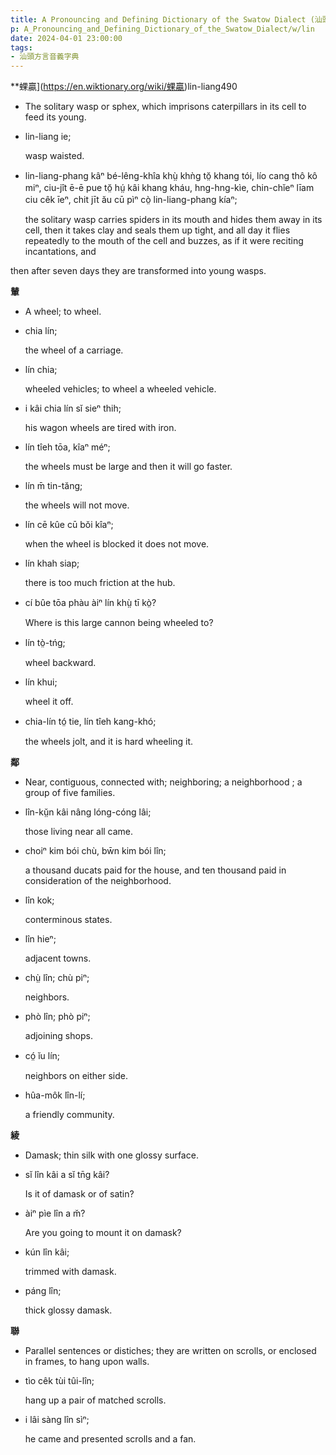 ```yaml
---
title: A Pronouncing and Defining Dictionary of the Swatow Dialect (汕頭方言音義字典) / lin
p: A_Pronouncing_and_Defining_Dictionary_of_the_Swatow_Dialect/w/lin
date: 2024-04-01 23:00:00
tags: 
- 汕頭方言音義字典
---
```



**蜾贏](https://en.wiktionary.org/wiki/蜾贏)lin-liang490
- The solitary wasp or sphex, which imprisons caterpillars in its cell to feed its young.

- lin-liang ie;

  wasp waisted.

- lin-liang-phang kâⁿ bé-lêng-khîa khṳ̀ khǹg tŏ̤  khang tói, lío cang thô kô miⁿ, ciu-jît ē-ē pue tŏ̤ hṳ́ kâi khang kháu,  hng-hng-kìe, chin-chĭeⁿ līam ciu cêk īeⁿ, chit jīt ău cū pìⁿ cò̤  lin-liang-phang kíaⁿ;

  the solitary wasp carries spiders in its mouth and hides them away in its cell, then it takes clay and seals them up  tight, and all day it flies repeatedly to the mouth of the cell and  buzzes, as if it were reciting incantations, and

then after seven days they are transformed into young wasps.

**輦**
- A wheel; to wheel.

- chia lín;

  the wheel of a carriage.

- lín chia;

  wheeled vehicles; to wheel a wheeled vehicle.

- i kâi chia lín sĭ sieⁿ thih;

  his wagon wheels are tired with iron.

- lín tîeh tōa, kîaⁿ méⁿ;

  the wheels must be large and then it will go faster.

- lín m̄ tin-tăng;

  the wheels will not move.

- lín cē kûe cū bŏi kîaⁿ;

  when the wheel is blocked it does not move.

- lín khah siap;

  there is too much friction at the hub.

- cí bûe tōa phàu àiⁿ lín khṳ̀ tī kò̤?

  Where is this large cannon being wheeled to?

- lín tò̤-tńg;

  wheel backward.

- lín khui;

  wheel it off.

- chia-lín tó̤ tie, lín tîeh kang-khó;

  the wheels jolt, and it is hard wheeling it.

**鄰**
- Near, contiguous, connected with; neighboring; a neighborhood ; a group of five families.

- lîn-kṳ̆n kâi nâng lóng-cóng lâi;

  those living near all came.

- choiⁿ kim bói chù, bw̄n kim bói lîn;

  a thousand ducats paid for the house, and ten thousand paid in consideration of the neighborhood.

- lîn kok;

  conterminous states.

- lîn hieⁿ;

  adjacent towns.

- chṳ̀ lîn; chù piⁿ;

  neighbors.

- phò lîn; phò piⁿ;

  adjoining shops.

- có̤ ĭu lín;

  neighbors on either side.

- hûa-môk lîn-lí;

  a friendly community.

**綾**
- Damask; thin silk with one glossy surface.

- sĭ lîn kâi a sĭ tn̄g kâi?

  Is it of damask or of satin?

- àiⁿ pìe lîn a m̆?

  Are you going to mount it on damask?

- kún lîn kâi;

  trimmed with damask.

- páng lîn;

  thick glossy damask.

**聯**
- Parallel sentences or distiches; they are written on scrolls, or enclosed in frames, to hang upon walls.

- tìo cêk tùi tûi-lîn;

  hang up a pair of matched scrolls.

- i lâi sàng lîn sìⁿ;

  he came and presented scrolls and a fan.